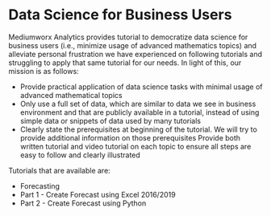 # Data Science for Business Users

Mediumworx Analytics provides tutorial to democratize data science for business users (i.e., minimize usage of advanced mathematics topics) and alleviate personal frustration we have experienced on following tutorials and struggling to apply that same tutorial for our needs. In light of this, our mission is as follows:

- Provide practical application of data science tasks with minimal usage of advanced mathematical topics
- Only use a full set of data, which are similar to data we see in business environment and that are publicly available in a tutorial, instead of using simple data or snippets of data used by many tutorials
- Clearly state the prerequisites at beginning of the tutorial. We will try to provide additional information on those prerequisites
Provide both written tutorial and video tutorial on each topic to ensure all steps are easy to follow and clearly illustrated

Tutorials that are available are:

- Forecasting 
- 	Part 1 - Create Forecast using Excel 2016/2019
- 	Part 2 - Create Forecast using Python
  

